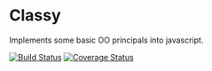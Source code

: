 # Classy

Implements some basic OO principals into javascript.

[![Build Status](https://travis-ci.org/Oktopost/classy.svg?branch=master)](https://travis-ci.org/Oktopost/classy)
[![Coverage Status](https://coveralls.io/repos/github/Oktopost/classy/badge.svg?branch=master)](https://coveralls.io/github/Oktopost/classy?branch=master)


